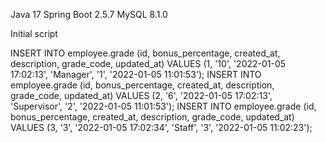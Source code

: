 Java 17
Spring Boot 2.5.7
MySQL 8.1.0

Initial script

INSERT INTO employee.grade (id, bonus_percentage, created_at, description, grade_code, updated_at) VALUES (1, '10', '2022-01-05 17:02:13', 'Manager', '1', '2022-01-05 11:01:53');
INSERT INTO employee.grade (id, bonus_percentage, created_at, description, grade_code, updated_at) VALUES (2, '6', '2022-01-05 17:02:13', 'Supervisor', '2', '2022-01-05 11:01:53');
INSERT INTO employee.grade (id, bonus_percentage, created_at, description, grade_code, updated_at) VALUES (3, '3', '2022-01-05 17:02:34', 'Staff', '3', '2022-01-05 11:02:23');
